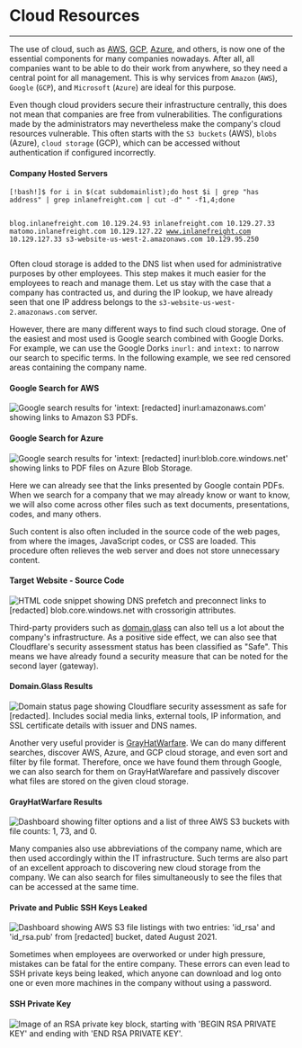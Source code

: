 
<h1>Cloud Resources</h1>
<hr/>
<p>The use of cloud, such as <a href="https://aws.amazon.com/">AWS</a>, <a href="https://cloud.google.com/">GCP</a>, <a href="https://azure.microsoft.com/en-us/">Azure</a>, and others, is now one of the essential components for many companies nowadays. After all, all companies want to be able to do their work from anywhere, so they need a central point for all management. This is why services from <code>Amazon</code> (<code>AWS</code>), <code>Google</code> (<code>GCP</code>), and <code>Microsoft</code> (<code>Azure</code>) are ideal for this purpose.</p>
<p>Even though cloud providers secure their infrastructure centrally, this does not mean that companies are free from vulnerabilities. The configurations made by the administrators may nevertheless make the company's cloud resources vulnerable. This often starts with the <code>S3 buckets</code> (AWS), <code>blobs</code> (Azure), <code>cloud storage</code> (GCP), which can be accessed without authentication if configured incorrectly.</p>
<h4>Company Hosted Servers</h4>
<pre><code class="language-shell-session">[!bash!]$ for i in $(cat subdomainlist);do host $i | grep "has address" | grep inlanefreight.com | cut -d" " -f1,4;done

blog.inlanefreight.com 10.129.24.93
inlanefreight.com 10.129.27.33
matomo.inlanefreight.com 10.129.127.22
www.inlanefreight.com 10.129.127.33
s3-website-us-west-2.amazonaws.com 10.129.95.250
</code></pre>
<p>Often cloud storage is added to the DNS list when used for administrative purposes by other employees. This step makes it much easier for the employees to reach and manage them. Let us stay with the case that a company has contracted us, and during the IP lookup, we have already seen that one IP address belongs to the <code>s3-website-us-west-2.amazonaws.com</code> server.</p>
<p>However, there are many different ways to find such cloud storage. One of the easiest and most used is Google search combined with Google Dorks. For example, we can use the Google Dorks <code>inurl:</code> and <code>intext:</code> to narrow our search to specific terms. In the following example, we see red censored areas containing the company name.</p>
<h4>Google Search for AWS</h4>
<img alt="Google search results for 'intext: [redacted] inurl:amazonaws.com' showing links to Amazon S3 PDFs." class="website-screenshot" data-url="https://www.google.com" src="/storage/modules/112/gsearch1.png"/>
<h4>Google Search for Azure</h4>
<img alt="Google search results for 'intext: [redacted] inurl:blob.core.windows.net' showing links to PDF files on Azure Blob Storage." class="website-screenshot" data-url="https://www.google.com" src="/storage/modules/112/gsearch2.png"/>
<p>Here we can already see that the links presented by Google contain PDFs. When we search for a company that we may already know or want to know, we will also come across other files such as text documents, presentations, codes, and many others.</p>
<p>Such content is also often included in the source code of the web pages, from where the images, JavaScript codes, or CSS are loaded. This procedure often relieves the web server and does not store unnecessary content.</p>
<h4>Target Website - Source Code</h4>
<p><img alt="HTML code snippet showing DNS prefetch and preconnect links to [redacted] blob.core.windows.net with crossorigin attributes." src="https://academy.hackthebox.com/storage/modules/112/cloud3.png"/></p>
<p>Third-party providers such as <a href="https://domain.glass">domain.glass</a> can also tell us a lot about the company's infrastructure. As a positive side effect, we can also see that Cloudflare's security assessment status has been classified as "Safe". This means we have already found a security measure that can be noted for the second layer (gateway).</p>
<h4>Domain.Glass Results</h4>
<p><img alt="Domain status page showing Cloudflare security assessment as safe for [redacted]. Includes social media links, external tools, IP information, and SSL certificate details with issuer and DNS names." src="https://academy.hackthebox.com/storage/modules/112/cloud1.png"/></p>
<p>Another very useful provider is <a href="https://buckets.grayhatwarfare.com">GrayHatWarfare</a>. We can do many different searches, discover AWS, Azure, and GCP cloud storage, and even sort and filter by file format. Therefore, once we have found them through Google, we can also search for them on GrayHatWarefare and passively discover what files are stored on the given cloud storage.</p>
<h4>GrayHatWarfare Results</h4>
<p><img alt="Dashboard showing filter options and a list of three AWS S3 buckets with file counts: 1, 73, and 0." src="https://academy.hackthebox.com/storage/modules/112/cloud2.png"/></p>
<p>Many companies also use abbreviations of the company name, which are then used accordingly within the IT infrastructure. Such terms are also part of an excellent approach to discovering new cloud storage from the company. We can also search for files simultaneously to see the files that can be accessed at the same time.</p>
<h4>Private and Public SSH Keys Leaked</h4>
<p><img alt="Dashboard showing AWS S3 file listings with two entries: 'id_rsa' and 'id_rsa.pub' from [redacted] bucket, dated August 2021." src="https://academy.hackthebox.com/storage/modules/112/ghw1.png"/></p>
<p>Sometimes when employees are overworked or under high pressure, mistakes can be fatal for the entire company. These errors can even lead to SSH private keys being leaked, which anyone can download and log onto one or even more machines in the company without using a password.</p>
<h4>SSH Private Key</h4>
<p><img alt="Image of an RSA private key block, starting with 'BEGIN RSA PRIVATE KEY' and ending with 'END RSA PRIVATE KEY'." src="https://academy.hackthebox.com/storage/modules/112/ghw2.png"/></p>
